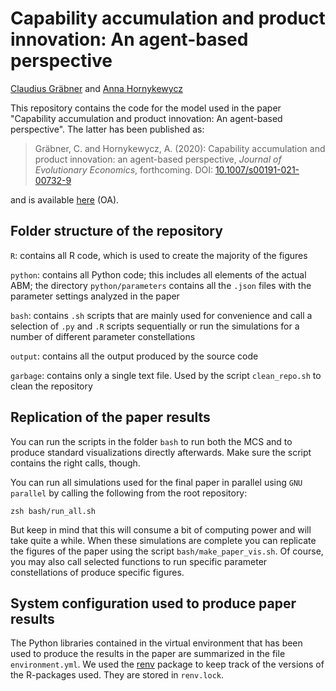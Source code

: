 # Capability accumulation and product innovation: An agent-based perspective

[Claudius Gräbner](https://claudius-graebner.com/) and [Anna Hornykewycz](https://www.jku.at/en/institute-for-comprehensive-analysis-of-the-economy/about-us/team/anna-hornykewycz/)

This repository contains the code for the model used in the paper "Capability accumulation and product innovation: An agent-based perspective". 
The latter has been published as:

> Gräbner, C. and Hornykewycz, A. (2020): Capability accumulation and product innovation: an agent-based perspective, *Journal of Evolutionary Economics*, forthcoming. 
DOI: [10.1007/s00191-021-00732-9](http://dx.doi.org/10.1007/s00191-021-00732-9)

and is available [here](http://dx.doi.org/10.1007/s00191-021-00732-9) (OA).

## Folder structure of the repository

`R`: contains all R code, which is used to create the majority of the figures

`python`: contains all Python code; this includes all elements of the actual ABM; the directory `python/parameters` contains all the `.json` files with the parameter settings analyzed in the paper 

`bash`: contains `.sh` scripts that are mainly used for convenience and call a selection of `.py` and `.R` scripts sequentially or run the simulations for a number of different parameter constellations

`output`: contains all the output produced by the source code

`garbage`: contains only a single text file. Used by the script `clean_repo.sh` to clean the repository

## Replication of the paper results

You can run the scripts in the folder `bash` to run both the MCS and to produce
standard visualizations directly afterwards.
Make sure the script contains the right calls, though.

You can run all simulations used for the final paper in parallel using `GNU parallel`
by calling the following from the root repository:

```
zsh bash/run_all.sh
```

But keep in mind that this will consume a bit of computing power and will take quite a while. 
When these simulations are complete you can replicate the figures of the paper using the script `bash/make_paper_vis.sh`. 
Of course, you may also call selected functions to run specific parameter constellations of produce specific figures.

## System configuration used to produce paper results

The Python libraries contained in the virtual environment that has been
used to produce the results in the paper are summarized in the file
`environment.yml`. 
We used the [renv](https://rstudio.github.io/renv/index.html) package 
to keep track of the versions of the R-packages used. They are stored 
in `renv.lock`.

